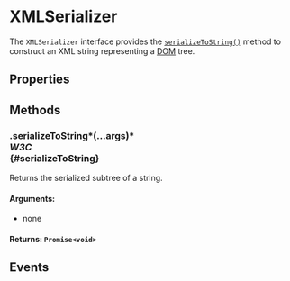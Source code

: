 # XMLSerializer

<div class='overview'><span class="seoSummary">The <code>XMLSerializer</code> interface provides the <a href="/en-US/docs/Web/API/XMLSerializer/serializeToString" title="The XMLSerializer method serializeToString() constructs a string representing the specified DOM tree in XML form."><code>serializeToString()</code></a> method to construct an XML string representing a <a class="glossaryLink" href="/en-US/docs/Glossary/DOM" title="DOM: The DOM (Document Object Model) is an API that represents and interacts with any HTML or XML document. The DOM is a document model loaded in the browser and representing the document as a node tree, where each node represents part of the document (e.g. an element, text string, or comment).">DOM</a> tree.</span></div>

## Properties

## Methods

### .serializeToString*(...args)* <div class="specs"><i>W3C</i></div> {#serializeToString}

Returns the serialized subtree of a string.

#### **Arguments**:


 - none

#### **Returns**: `Promise<void>`

## Events

